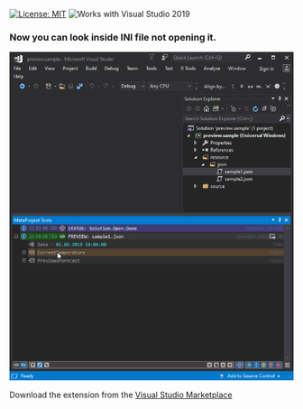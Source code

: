 [![License: MIT](https://img.shields.io/badge/License-MIT-green.svg)](LICENSE)
![Works with Visual Studio 2019](https://img.shields.io/static/v1.svg?label=VS&message=2019&color=5F2E96)

### Now you can look inside INI file not opening it.

![Image](resource/video/Presentation1.gif)

Download the extension from the [Visual Studio Marketplace](https://marketplace.visualstudio.com/items?itemName=ViacheslavLozinskyi.Preview-INI)

